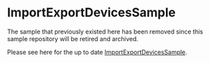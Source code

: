 # ImportExportDevicesSample
The sample that previously existed here has been removed since this sample repository will be retired and archived.

Please see here for the up to date [ImportExportDevicesSample](https://github.com/Azure/azure-iot-sdk-csharp/tree/main/iothub/service/samples/how%20to%20guides/ImportExportDevicesSample).